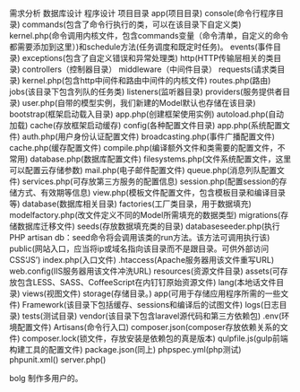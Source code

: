 需求分析
数据库设计
程序设计
项目目录
app(项目目录)
    console(命令行程序目录)
        commands(包含了命令行执行的类，可以在该目录下自定义类)
        kernel.php(命令调用内核文件，包含commands变量（命令清单，自定义的命令都需要添加到这里）)和schedule方法(任务调度和既定时任务)。
    events(事件目录)
    exceptions(包含了自定义错误和异常处理类)
    http(HTTP传输层相关的类目录)
        controllers（控制器目录）
        middleware（中间件目录）
        requests(请求类目录)
        kernel.php(包含http中间件和路由中间件的内核文件)
        routes.php(路由)
    jobs(该目录下包含列队的任务类)
    listeners(监听器目录)
    providers(服务提供者目录)
    user.php(自带的模型实例，我们新建的Model默认也存储在该目录)
bootstrap(框架启动载入目录)
    app.php(创建框架使用实例)
    autoload.php(自动加载)
    cache(存放框架启动缓存)
config(各种配置文件目录)
    app.php(系统配置文件)
    auth.php(用户身份认证配置文件)
    broadcasting.php(事件广播配置文件)
    cache.php(缓存配置文件)
    compile.php(编译额外文件和类需要的配置文件，不常用)
    database.php(数据库配置文件)
    filesystems.php(文件系统配置文件，这里可以配置云存储参数)
    mail.php(电子邮件配置文件)
    queue.php(消息列队配置文件)
    services.php(可存放第三方服务的配置信息)
    session.php(配置session的存储方式、有效期等信息)
    view.php(模板文件配置文件，包含模板目录和编译目录等)
database(数据库相关目录)
    factories(工厂类目录，用于数据填充)
        modelfactory.php(改文件定义不同的Model所需填充的数据类型)
    migrations(存储数据库迁移文件)
    seeds(存放数据填充类的目录)
        databaseseeder.php(执行PHP artisan db：seed命令将会调用该类的run方法。该方法可调用执行该)
public(网站入口，应当将ip或域名指向该目录而不是跟目录。可供外部访问CSS‘JS’)
    index.php(入口文件)
    .htaccess(Apache服务器用该文件重写URL)
    web.config(IIS服务器用该文件冲洗URL)
resources(资源文件目录)
    assets(可存放包含LESS、SASS、CoffeeScript在内钉钉原始资源文件)
    lang(本地话文件目录)
    views(视图文件)
storage(存储目录。)
    app(可用于存储应用程序所需的一些文件)
    Framework(该目录下包括缓存、sessions和编译后的试图文件)
    logs(日志目录)
tests(测试目录)
vendor(该目录下包含laravel源代码和第三方依赖包)
.env(环境配置文件)
Artisans(命令行入口)
composer.json(composer存放依赖关系的文件)
composer.lock(锁文件，存放安装是依赖包的真是版本)
qulpfile.js(gulp前端构建工具的配置文件)
package.json(同上)
phpspec.yml(php测试)
phpunit.xml()
server.php()

bolg
制作多用户的。
